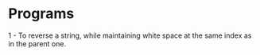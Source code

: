 # Programs

1 - To reverse a string, while maintaining white space at the same index as in the parent one.
